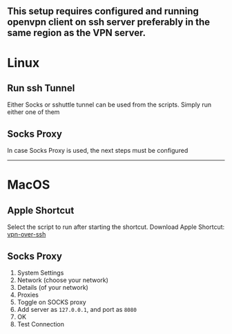 This setup requires configured and running openvpn client on ssh server preferably in the same region as the VPN server.
---

# Linux
## Run ssh Tunnel
Either Socks or sshuttle tunnel can be used from the scripts. Simply run either one of them

## Socks Proxy
In case Socks Proxy is used, the next steps must be configured

---

# MacOS
## Apple Shortcut
Select the script to run after starting the shortcut.
Download Apple Shortcut: [vpn-over-ssh](https://www.icloud.com/shortcuts/3a1d84d011614a1cb9fdaf33dc6404f1)

## Socks Proxy
1. System Settings
2. Network (choose your network)
3. Details (of your network)
4. Proxies
5. Toggle on SOCKS proxy
6. Add server as `127.0.0.1`, and port as `8080`
7. OK
8. Test Connection
